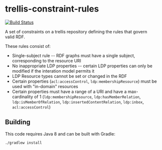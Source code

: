 # trellis-constraint-rules

[![Build Status](https://travis-ci.org/acoburn/trellis-constraint-rules.png?branch=master)](https://travis-ci.org/acoburn/trellis-constraint-rules)

A set of constraints on a trellis repository defining the rules that govern valid RDF.

These rules consist of:

  * Single-subject rule -- RDF graphs must have a single subject, corresponding to the resource URI
  * No inappropriate LDP properties -- certain LDP properties can only be modified if the interation model permits it
  * LDP Resource types cannot be set or changed in the RDF
  * Certain properties (`acl:accessControl`, `ldp:membershipResource`) must be used with "in-domain" resources
  * Certain properties must have a range of a URI and have a max-cardinality of 1 (`ldp:membershipResource`, `ldp:hasMemberRelation`, `ldp:isMemberOfRelation`, `ldp:insertedContentRelation`, `ldp:inbox`, `acl:accessControl`)

## Building

This code requires Java 8 and can be built with Gradle:

    ./gradlew install
